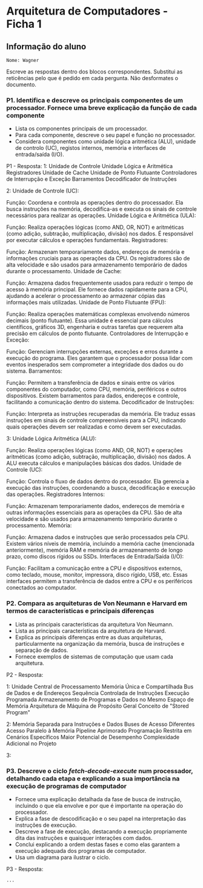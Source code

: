 # Arquitetura de Computadores - Ficha 1

## Informação do aluno

    Nome: Wagner 

Escreve as respostas dentro dos blocos correspondentes.
Substitui as reticências pelo que é pedido em cada pergunta.
Não desformates o documento.

### P1. Identifica e descreve os principais componentes de um processador. Fornece uma breve explicação da função de cada componente

- Lista os componentes principais de um processador.
- Para cada componente, descreve o seu papel e função no processador.
- Considera componentes como unidade lógica aritmética (ALU), unidade de controlo (UC), registos internos, memória e interfaces de entrada/saída (I/O).

P1 - Resposta:
1: Unidade de Controle
Unidade Lógica e Aritmética 
Registradores
Unidade de Cache
Unidade de Ponto Flutuante
Controladores de Interrupção e Exceção
Barramentos
Decodificador de Instruções

2: Unidade de Controle (UC):

Função: Coordena e controla as operações dentro do processador. Ela busca instruções na memória, decodifica-as e executa os sinais de controle necessários para realizar as operações.
Unidade Lógica e Aritmética (ULA):

Função: Realiza operações lógicas (como AND, OR, NOT) e aritméticas (como adição, subtração, multiplicação, divisão) nos dados. É responsável por executar cálculos e operações fundamentais.
Registradores:

Função: Armazenam temporariamente dados, endereços de memória e informações cruciais para as operações da CPU. Os registradores são de alta velocidade e são usados para armazenamento temporário de dados durante o processamento.
Unidade de Cache:

Função: Armazena dados frequentemente usados para reduzir o tempo de acesso à memória principal. Ele fornece dados rapidamente para a CPU, ajudando a acelerar o processamento ao armazenar cópias das informações mais utilizadas.
Unidade de Ponto Flutuante (FPU):

Função: Realiza operações matemáticas complexas envolvendo números decimais (ponto flutuante). Essa unidade é essencial para cálculos científicos, gráficos 3D, engenharia e outras tarefas que requerem alta precisão em cálculos de ponto flutuante.
Controladores de Interrupção e Exceção:

Função: Gerenciam interrupções externas, exceções e erros durante a execução do programa. Eles garantem que o processador possa lidar com eventos inesperados sem comprometer a integridade dos dados ou do sistema.
Barramentos:

Função: Permitem a transferência de dados e sinais entre os vários componentes do computador, como CPU, memória, periféricos e outros dispositivos. Existem barramentos para dados, endereços e controle, facilitando a comunicação dentro do sistema.
Decodificador de Instruções:

Função: Interpreta as instruções recuperadas da memória. Ele traduz essas instruções em sinais de controle compreensíveis para a CPU, indicando quais operações devem ser realizadas e como devem ser executadas.

3: Unidade Lógica Aritmética (ALU):

Função: Realiza operações lógicas (como AND, OR, NOT) e operações aritméticas (como adição, subtração, multiplicação, divisão) nos dados. A ALU executa cálculos e manipulações básicas dos dados.
Unidade de Controle (UC):

Função: Controla o fluxo de dados dentro do processador. Ela gerencia a execução das instruções, coordenando a busca, decodificação e execução das operações.
Registradores Internos:

Função: Armazenam temporariamente dados, endereços de memória e outras informações essenciais para as operações da CPU. São de alta velocidade e são usados para armazenamento temporário durante o processamento.
Memória:

Função: Armazena dados e instruções que serão processados pela CPU. Existem vários níveis de memória, incluindo a memória cache (mencionada anteriormente), memória RAM e memória de armazenamento de longo prazo, como discos rígidos ou SSDs.
Interfaces de Entrada/Saída (I/O):

Função: Facilitam a comunicação entre a CPU e dispositivos externos, como teclado, mouse, monitor, impressora, disco rígido, USB, etc. Essas interfaces permitem a transferência de dados entre a CPU e os periféricos conectados ao computador.

### P2. Compara as arquiteturas de Von Neumann e Harvard em termos de características e principais diferenças

- Lista as principais características da arquitetura Von Neumann.
- Lista as principais características da arquitetura de Harvard.
- Explica as principais diferenças entre as duas arquiteturas, particularmente na organização da memória, busca de instruções e separação de dados.
- Fornece exemplos de sistemas de computação que usam cada arquitetura.

P2 - Resposta:

1: Unidade Central de Processamento 
Memória Única e Compartilhada
Bus de Dados e de Endereços
Sequência Controlada de Instruções
Execução Programada
Armazenamento de Programas e Dados no Mesmo Espaço de Memória
Arquitetura de Máquina de Propósito Geral
Conceito de "Stored Program"

2: Memória Separada para Instruções e Dados
Buses de Acesso Diferentes
Acesso Paralelo à Memória
Pipeline Aprimorado
Programação Restrita em Cenários Específicos
Maior Potencial de Desempenho
Complexidade Adicional no Projeto

3: 

### P3. Descreve o ciclo *fetch-decode-execute* num processador, detalhando cada etapa e explicando a sua importância na execução de programas de computador

- Fornece uma explicação detalhada da fase de busca de instrução, incluindo o que ela envolve e por que é importante na operação do processador.
- Explica a fase de descodificação e o seu papel na interpretação das instruções de execução.
- Descreve a fase de execução, destacando a execução propriamente dita das instruções e quaisquer interações com dados.
- Conclui explicando a ordem destas fases e como elas garantem a execução adequada dos programas de computador.
- Usa um diagrama para ilustrar o ciclo.

P3 - Resposta:

    ...
